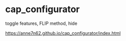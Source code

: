 # cap_configurator
toggle features, FLIP method, hide

https://anne7n62.github.io/cap_configurator/index.html
